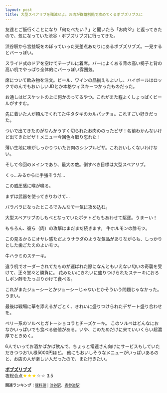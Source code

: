 ```yaml
---
layout: post
title: 大型スペアリブを殲滅せよ。お肉が群雄割拠で攻めてくるボブズリブスに
---
```


友達とご飯行くことになり「何たべたい？」と聞いたら「お肉♡」と返ってきたので、気になっていた渋谷・ボブズリブズに行ってきた。

渋谷駅から宮益坂をのぼっていった交差点あたりにあるボブズリブズ。一見するとバーっぽい。

スライド式のドアを空けてテーブルに着席。バーによくある背の高い椅子と背の高い机でやっぱり全体的にバーっぽい雰囲気。

席について飲み物を注文。ビール、ワインの品揃えもよいし、ハイボールはロックでのんでもおいしいJDとか本格ウィスキーつかったものだった。

お通しはビスケットの上に何かのってるやつ。これがまた程よくしょっぱくビールがすすむ。

先に着いた人が頼んでくれてた牛タタキのカルパッチョ。これすごい好きだった。

ついで出てきたのがなんかうすく切られたお肉ののったピザ！名前わかんないけど出てきたピザ！メニュー今回色々取り忘れた！

薄い生地に味がしっかりついたお肉のシンプルピザ。これおいしくないわけない。

そして今回のメインであり、最大の敵。倒すべき目標は大型スペアリブ。

くっ…みるからに手強そうだ…

この威圧感に喉が鳴る。

まずは武器を使ってきりわけて…

バラバラになったところでみんなで一気に攻め込む。

大型スペアリブのしもべとなっていたポテトどももあわせて駆逐。うまーい！


もちろん、彼ら（肉）の攻撃はまだまだ続きます。
牛ホルモンの酢モツ。

この見るからにオサレ感ただようサラダのような気品がありながらも、しっかりとした歯ごたえのよいモツ。

牛ハラミのステーキ。

違う机でオーダーされてたものが運ばれた際になんともいえない匂いの奇襲を受けて、正々堂々と勝負に。
花みたいにきれいに盛りつけられたステーキにおろしポン酢をたっぷりかけて食べる。

これがまたジューシーとかジューシーじゃないとかそういう問題じゃなかった。うまい。


最後は戦場に華を添えるがごとく、きれいに盛りつけられたデザート盛り合わせを。

ベリー系のソルベとガトーショコラとチーズケーキ。
このソルベはどんなにおなかいっぱいでも食べる価値がある。いや、このためだけに来ていいくらい超濃厚でときめく。


6人でいってお酒かぱかぱ飲んで、ちょっと常連さん向けにサービスもしていただきつつお1人様5000円ほど。
他にもおいしそうなメニューがいっぱいあるのと、お店の人が楽しい人だったので、また行きたい。

<div><strong><a href="http://tabelog.com/tokyo/A1303/A130301/13121123/?tb_id=tabelog_fe63c444bdf2cf946a13a6c8490d52f912952b73" target="_blank">ボブズリブズ</a></strong>
<br />夜総合点<span style="color: #FFD700;">★★★</span><span style="color: #A9A9A9;">☆☆</span> 3.5
<script src="http://tabelog.com/badge/google_badge?escape=false&rcd=13121123&user_id=106364" type="text/javascript" charset="utf-8"></script>
</div>
<p style="color:#444444; font-size:12px;">
<strong>関連ランキング：</strong><a href="http://tabelog.com/rstLst/RC999908/">豚料理</a> | <a href="http://tabelog.com/tokyo/A1303/A130301/R4698/rstLst/">渋谷駅</a>、<a href="http://tabelog.com/tokyo/A1306/A130602/R2153/rstLst/">表参道駅</a></p>
